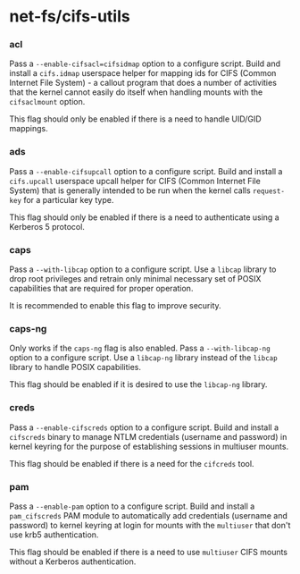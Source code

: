 # net-fs/cifs-utils

### acl
Pass a `--enable-cifsacl=cifsidmap` option to a configure script. Build and install a `cifs.idmap` userspace helper for mapping ids for CIFS (Common Internet File System) - a callout program that does a number of activities that the kernel cannot easily do itself when handling mounts with the `cifsaclmount` option.

This flag should only be enabled if there is a need to handle UID/GID mappings.

### ads
Pass a `--enable-cifsupcall` option to a configure script. Build and install a `cifs.upcall` userspace upcall helper for CIFS (Common Internet File System) that is generally intended to be run when the kernel calls `request-key` for a particular key type.

This flag should only be enabled if there is a need to authenticate using a Kerberos 5 protocol.

### caps
Pass a `--with-libcap` option to a configure script. Use a `libcap` library to drop root privileges and retrain only minimal necessary set of POSIX capabilities that are required for proper operation.

It is recommended to enable this flag to improve security.

### caps-ng
Only works if the `caps-ng` flag is also enabled. Pass a `--with-libcap-ng` option to a configure script. Use a `libcap-ng` library instead of the `libcap` library to handle POSIX capabilities.

This flag should be enabled if it is desired to use the `libcap-ng` library.

### creds
Pass a `--enable-cifscreds` option to a configure script. Build and install a `cifscreds` binary to manage NTLM credentials (username and password) in kernel keyring for the purpose of establishing sessions in multiuser mounts.

This flag should be enabled if there is a need for the `cifcreds` tool.

### pam
Pass a `--enable-pam` option to a configure script. Build and install a `pam_cifscreds` PAM module to automatically add credentials (username and password) to kernel keyring at login for mounts with the `multiuser` that don't use krb5 authentication.

This flag should be enabled if there is a need to use `multiuser` CIFS mounts without a Kerberos authentication.
